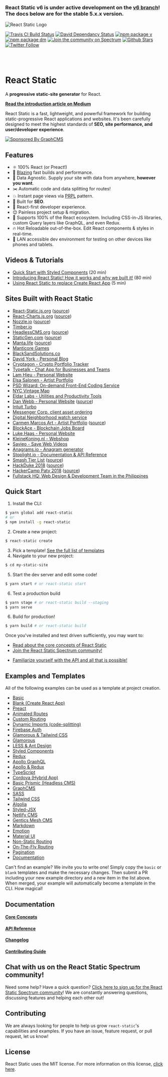 ### React Static v6 is under active development on the [v6 branch](https://github.com/nozzle/react-static/tree/v6)! The docs below are for the stable 5.x.x version.

![React Static Logo](https://github.com/nozzle/react-static/raw/master/media/logo.png)

[![Travis CI Build Status](https://travis-ci.org/nozzle/react-static.svg?branch=master)](https://travis-ci.org/nozzle/react-static) [![David Dependancy Status](https://david-dm.org/nozzle/react-static.svg)](https://david-dm.org/nozzle/react-static) [![npm package v](https://img.shields.io/npm/v/react-static.svg)](https://www.npmjs.org/package/react-static) [![npm package dm](https://img.shields.io/npm/dm/react-static.svg)](https://npmjs.com/package/react-static) [![Join the community on Spectrum](https://withspectrum.github.io/badge/badge.svg)](https://spectrum.chat/react-static)
[![Github Stars](https://img.shields.io/github/stars/nozzle/react-static.svg?style=social&label=Star)](https://github.com/nozzle/react-static) [![Twitter Follow](https://img.shields.io/twitter/follow/nozzleio.svg?style=social&label=Follow)](https://twitter.com/nozzleio)

<br>
<br>

# React Static

A **progressive static-site generator** for React.

[**Read the introduction article on Medium**](https://medium.com/@tannerlinsley/%EF%B8%8F-introducing-react-static-a-progressive-static-site-framework-for-react-3470d2a51ebc)

React Static is a fast, lightweight, and powerful framework for building static-progressive React applications and websites. It's been carefully designed to meet the highest standards of **SEO, site performance, and user/developer experience**.

[![Sponsored By GraphCMS](https://github.com/nozzle/react-static/raw/master/media/graphcms.svg?sanitize=true)](http://graphcms.com/?ref=tlinsley)

## Features

* ⚛️ 100% React (or Preact!)
* 🚀 [Blazing](https://twitter.com/acdlite/status/974390255393505280) fast builds and performance.
* 🚚 Data Agnostic. Supply your site with data from anywhere, **however you want**.
* ✂️ Automatic code and data splitting for routes!
* 💥 Instant page views via [PRPL](https://developers.google.com/web/fundamentals/performance/prpl-pattern/) pattern.
* 🎯 Built for **SEO**.
* 🥇 React-first developer experience.
* 😌 Painless project setup & migration.
* 💯 Supports 100% of the React ecosystem. Including CSS-in-JS libraries, custom Query layers like GraphQL, and even Redux.
* 🔥 Hot Reloadable out-of-the-box. Edit React components & styles in real-time.
* 📲 LAN accessible dev environment for testing on other devices like phones and tablets.

## Videos & Tutorials

* [Quick Start with Styled Components](https://www.youtube.com/watch?v=KvlTVZPlmgs) (20 min)
* [Introducing React Static! How it works and why we built it!](https://www.youtube.com/watch?v=OqbJ5swVpDQ) (80 min)
* [Using React Static to replace Create React App](https://youtu.be/1pBzh7IM1s8) (5 min)

## Sites Built with React Static

* [React-Static.js.org](https://react-static.js.org) ([source](https://github.com/nozzle/react-static/tree/master/www))
* [React-Charts.js.org](https://react-charts.js.org) ([source](https://github.com/nozzle/react-charts/tree/master/www))
* [Nozzle.io](https://nozzle.io) ([source](https://github.com/nozzle/nozzle.io))
* [Timber.io](https://timber.io)
* [HeadlessCMS.org](https://headlesscms.org) ([source](https://github.com/netlify/headlesscms.org))
* [StaticGen.com](https://www.staticgen.com) ([source](https://github.com/netlify/staticgen))
* [Manta.life](https://manta.life) ([source](https://github.com/MantaApp/Website))
* [Manticore Games](http://manticoregames.com)
* [BlackSandSolutions.co](https://www.blacksandsolutions.co)
* [David York - Personal Blog](http://davideyork.com)
* [Cryptagon - Crypto Portfolio Tracker](https://cryptagon.io 'Crypto Portfolio Tracker')
* [Typetalk - Chat App for Businesses and Teams](https://www.typetalk.com 'Chat App for Businesses and Teams')
* [Lam Hieu - Personal Website](https://lamhieu.info)
* [Elsa Salonen - Artist Portfolio](https://elsasalonen.com/)
* [PSD Wizard: On-demand Front-End Coding Service](https://psdwizard.com)
* [NYC Vintage Map](https://nycvintagemap.com)
* [Eldar Labs - Utilities and Productivity Tools](https://eldarlabs.com)
* [Dan Webb - Personal Website](https://danwebb.co) ([source](https://github.com/DanWebb/danwebb.co))
* [Intuit Turbo](http://turbo.com)
* [Messenger Corp. client asset ordering](http://chartwells.messengercorp.com/)
* [Digital Neighborhood watch service](https://neighborhoodwatch.io/)
* [Carmen Marcos Art - Artist Portfolio](http://carmen-marcos.art/) ([source](https://github.com/rafacm/carmen-marcos-art-portfolio))
* [BlockAce - Blockchain Jobs Board](https://blockace.io 'The Best Blockchain Jobs Board')
* [Luke Haas - Personal Website](https://lukehaas.me)
* [KleineKoning.nl - Webshop](https://kleinekoning.nl)
* [Savieo - Save Web Videos](https://savieo.com)
* [Anagrams.io - Anagram generator](https://anagrams.io)
* [Stoplight.io - Documentation & API Reference](https://docs.stoplight.io)
* [Smash Tier List](https://smash-tier-list.com) ([source](https://github.com/desko27/smash-tier-list))
* [HackDuke 2018](https://hackduke.org/) ([source](https://github.com/hack-duke/hackduke-code-for-good-website-2018))
* [HackerCamp Paty 2018](https://camp.rhms.cf/) ([source](https://github.com/RioHackerSpace/camp.rhms.cf))
* [Fullstack HQ: Web Design & Development Team in the Philippines](https://fullstackhq.com/)

## Quick Start

1.  Install the CLI:

```bash
$ yarn global add react-static
# or
$ npm install -g react-static
```

2.  Create a new project:

```bash
$ react-static create
```

3.  Pick a template! [See the full list of templates](#examples-and-templates)
4.  Navigate to your new project:

```bash
$ cd my-static-site
```

5.  Start the dev server and edit some code!

```bash
$ yarn start # or react-static start
```

6.  Test a production build

```bash
$ yarn stage # or react-static build --staging
$ yarn serve
```

6.  Build for production!

```bash
$ yarn build # or react-static build
```

Once you've installed and test driven sufficiently, you may want to:

* [Read about the core concepts of React Static](/docs/concepts.md)
* [Join the React Static Spectrum community!](https://spectrum.chat/react-static)

- [Familiarize yourself with the API and all that is possible!](/docs/config.md)

## Examples and Templates

All of the following examples can be used as a template at project creation.

* [Basic](https://github.com/nozzle/react-static/tree/master/examples/basic)
* [Blank (Create React App)](https://github.com/nozzle/react-static/tree/master/examples/blank)
* [Preact](https://github.com/nozzle/react-static/tree/master/examples/preact)
* [Animated Routes](https://github.com/nozzle/react-static/tree/master/examples/animated-routes)
* [Custom Routing](https://github.com/nozzle/react-static/tree/master/examples/custom-routing)
* [Dynamic Imports (code-splitting)](https://github.com/nozzle/react-static/tree/master/examples/dynamic-imports)
* [Firebase Auth](https://github.com/nozzle/react-static/tree/master/examples/firebase-auth)
* [Glamorous & Tailwind CSS](https://github.com/nozzle/react-static/tree/master/examples/glamorous-tailwind)
* [Glamorous](https://github.com/nozzle/react-static/tree/master/examples/glamorous)
* [LESS & Ant Design](https://github.com/nozzle/react-static/tree/master/examples/less-antdesign)
* [Styled Components](https://github.com/nozzle/react-static/tree/master/examples/styled-components)
* [Redux](https://github.com/nozzle/react-static/tree/master/examples/redux)
* [Apollo GraphQL](https://github.com/nozzle/react-static/tree/master/examples/apollo)
* [Apollo & Redux](https://github.com/nozzle/react-static/tree/master/examples/apollo-redux)
* [TypeScript](https://github.com/nozzle/react-static/tree/master/examples/typescript)
* [Cordova (Hybrid App)](https://github.com/nozzle/react-static/tree/master/examples/cordova)
* [Basic Prismic (Headless CMS)](https://github.com/nozzle/react-static/tree/master/examples/basic-prismic)
* [GraphCMS](https://github.com/nozzle/react-static/tree/master/examples/graphql-request)
* [SASS](https://github.com/nozzle/react-static/tree/master/examples/sass)
* [Tailwind CSS](https://github.com/nozzle/react-static/tree/master/examples/tailwindcss)
* [Algolia](https://github.com/nozzle/react-static/tree/master/examples/algolia)
* [Styled-JSX](https://github.com/nozzle/react-static/tree/master/examples/styled-jsx)
* [Netlify CMS](https://github.com/nozzle/react-static/tree/master/examples/netlifycms)
* [Gentics Mesh CMS](https://github.com/nozzle/react-static/tree/master/examples/gentics-mesh)
* [Markdown](https://github.com/nozzle/react-static/tree/master/examples/markdown)
* [Emotion](https://github.com/nozzle/react-static/tree/master/examples/emotion)
* [Material UI](https://github.com/nozzle/react-static/tree/master/examples/material-ui)
* [Non-Static Routing](https://github.com/nozzle/react-static/tree/master/examples/non-static-routing)
* [On-The-Fly Routing](https://github.com/nozzle/react-static/tree/master/examples/on-the-fly-routing)
* [Pagination](https://github.com/nozzle/react-static/tree/master/examples/pagination)
* [Documentation](https://github.com/nozzle/react-static/tree/master/examples/documentation)

Can't find an example? We invite you to write one! Simply copy the `basic` or `blank` templates and make the necessary changes. Then submit a PR including your new example directory and a new item in the list above. When merged, your example will automatically become a template in the CLI. How magical!

## Documentation

#### [Core Concepts](/docs/concepts.md)

#### [API Reference](/docs/config.md)

#### [Changelog](https://github.com/nozzle/react-static/blob/master/CHANGELOG.md)

#### [Contributing Guide](https://github.com/nozzle/react-static/blob/master/CONTRIBUTING.md)

## Chat with us on the React Static Spectrum community!

Need some help? Have a quick question? [Click here to sign up for the React Static Spectrum community](https://spectrum.chat/react-static)! We are constantly answering questions, discussing features and helping each other out!

## Contributing

We are always looking for people to help us grow `react-static`'s capabilities and examples. If you have an issue, feature request, or pull request, let us know!

## License

React Static uses the MIT license. For more information on this license, [click here](https://github.com/nozzle/react-static/blob/master/LICENSE).
